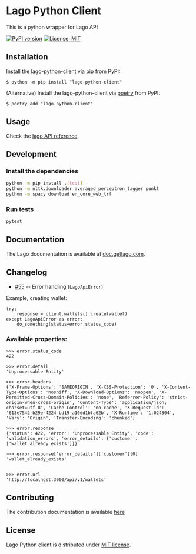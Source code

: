 # Lago Python Client

This is a python wrapper for Lago API

[![PyPI version](https://badge.fury.io/py/lago-python-client.svg)](https://badge.fury.io/py/lago-python-client)
[![License: MIT](https://img.shields.io/badge/License-MIT-blue.svg)](https://spdx.org/licenses/MIT.html)

## Installation

Install the lago-python-client via pip from PyPI:

    $ python -m pip install "lago-python-client"

(Alternative) Install the lago-python-client via [poetry](https://python-poetry.org/) from PyPI:

    $ poetry add "lago-python-client"

## Usage

Check the [lago API reference](https://doc.getlago.com/docs/api/intro)

## Development

### Install the dependencies

```bash
python -m pip install .[test]
python -m nltk.downloader averaged_perceptron_tagger punkt
python -m spacy download en_core_web_trf
```

### Run tests

```bash
pytest
```

## Documentation

The Lago documentation is available at [doc.getlago.com](https://doc.getlago.com/docs/api/intro).

## Changelog

* [#55](https://github.com/getlago/lago-python-client/pull/55) -- Error handling (`LagoApiError`)


Example, creating wallet:

```
try:
    response = client.wallets().create(wallet)
except LagoApiError as error:
    do_something(status=error.status_code)
```
### Available properties:
```
>>> error.status_code
422

>>> error.detail
'Unprocessable Entity'

>>> error.headers
{'X-Frame-Options': 'SAMEORIGIN', 'X-XSS-Protection': '0', 'X-Content-Type-Options': 'nosniff', 'X-Download-Options': 'noopen', 'X-Permitted-Cross-Domain-Policies': 'none', 'Referrer-Policy': 'strict-origin-when-cross-origin', 'Content-Type': 'application/json; charset=utf-8', 'Cache-Control': 'no-cache', 'X-Request-Id': '613e7542-b29e-4224-bd19-a16dd1bfa62b', 'X-Runtime': '1.024304', 'Vary': 'Origin', 'Transfer-Encoding': 'chunked'}

>>> error.response
{'status': 422, 'error': 'Unprocessable Entity', 'code': 'validation_errors', 'error_details': {'customer': ['wallet_already_exists']}}

>>> error.response['error_details']['customer'][0]
'wallet_already_exists'


>>> error.url
'http://localhost:3000/api/v1/wallets'
```


## Contributing

The contribution documentation is available [here](https://github.com/getlago/lago-python-client/blob/main/CONTRIBUTING.md)

## License

Lago Python client is distributed under [MIT license](LICENSE).
